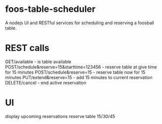 # foos-table-scheduler
A nodejs UI and RESTful services for scheduling and reserving a foosball table.

# REST calls
GET/available - is table available
POST/schedule&reserve=15&starttime=123456 - reserve table at give time for 15 minutes
POST/schedule&reserve=15 - reserve table now for 15 minutes
PUT/extend&reserve=15 - add 15 minutes to current reservation
DELETE/cancel - end active reservation

# UI
display upcoming reservations
reserve table 15/30/45
